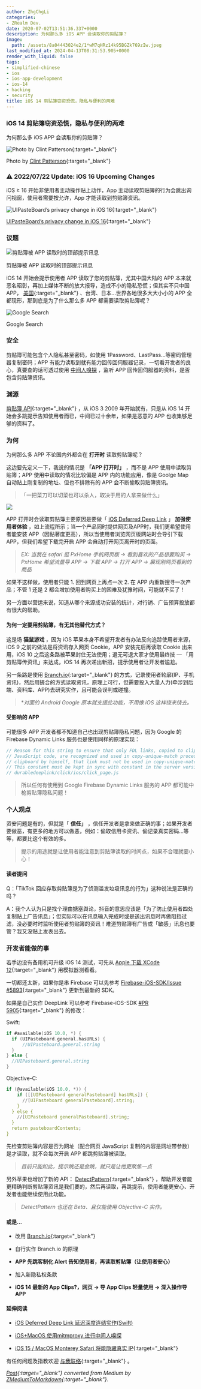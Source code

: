 ```yaml
---
author: ZhgChgLi
categories:
- ZRealm Dev.
date: 2020-07-02T13:51:36.337+0000
description: 为何那么多 iOS APP 会读取你的剪贴簿？
image:
  path: /assets/8a04443024e2/1*wM7qHRz14k95BGZk769zIw.jpeg
last_modified_at: 2024-04-13T08:31:53.905+0000
render_with_liquid: false
tags:
- simplified-chinese
- ios
- ios-app-development
- ios-14
- hacking
- security
title: iOS 14 剪贴簿窃资恐慌，隐私与便利的两难
---
```


### iOS 14 剪贴簿窃资恐慌，隐私与便利的两难



为何那么多 iOS APP 会读取你的剪贴簿？



![Photo by [Clint Patterson](https://unsplash.com/@cbpsc1?utm_source=unsplash&utm_medium=referral&utm_content=creditCopyText){:target="_blank"}](/assets/8a04443024e2/1*wM7qHRz14k95BGZk769zIw.jpeg)



Photo by [Clint Patterson](https://unsplash.com/@cbpsc1?utm_source=unsplash&utm_medium=referral&utm_content=creditCopyText){:target="_blank"}



### ⚠️ 2022/07/22 Update: iOS 16 Upcoming Changes



iOS ≥ 16 开始非使用者主动操作贴上动作，App 主动读取剪贴簿的行为会跳出询问视窗，使用者需要按允许，App 才能读取到剪贴簿资讯。



![[UIPasteBoard’s privacy change in iOS 16](https://sarunw.com/posts/uipasteboard-privacy-change-ios16/){:target="_blank"}](/assets/8a04443024e2/0*pOtqMDY0qXhDJXXG.png)



[UIPasteBoard’s privacy change in iOS 16](https://sarunw.com/posts/uipasteboard-privacy-change-ios16/){:target="_blank"}



### 议题



![剪贴簿被 APP 读取时的顶部提示讯息](/assets/8a04443024e2/1*s-2FT2L_BD8vGH7uHRLrsw.png)



剪贴簿被 APP 读取时的顶部提示讯息



iOS 14 开始会提示使用者 APP 读取了您的剪贴簿，尤其中国大陆的 APP 本来就恶名昭彰，再加上媒体不断的放大报导，造成不小的隐私恐慌；但其实不只中国 APP， [美国](https://www.reddit.com/r/iphone/comments/hejp5o/popular_apps_tiktok_npr_nyt_and_more_spying_on/){:target="_blank"} 、台湾、日本…世界各地很多大大小小的 APP 全都现形，那到底是为了什么那么多 APP 都需要读取剪贴簿呢？



![Google Search](/assets/8a04443024e2/1*bwxJ9w2WVJy8HT20vdj7eA.png)



Google Search



### 安全



剪贴簿可能包含个人隐私甚至密码，如使用 1Password、LastPass…等密码管理器复制密码；APP 有能力读取到就有能力回传回伺服器记录，一切看开发者的良心，真要查的话可透过使用 [中间人嗅探](../46410aaada00/) ，监听 APP 回传回伺服器的资料，是否包含剪贴簿资讯。



### 渊源



[剪贴簿 API](https://developer.apple.com/documentation/uikit/uipasteboard){:target="_blank"} ，从 iOS 3 2009 年开始就有，只是从 iOS 14 开始会多跳提示告知使用者而已，中间已过十余年，如果是恶意的 APP 也收集够足够的资料了。



### 为何



为何那么多 APP 不论国内外都会在 **打开时** 读取剪贴簿呢？



这边要先定义一下，我说的情况是 **「APP 打开时」** ，而不是 APP 使用中读取剪贴簿；APP 使用中读取的情况比较偏是 APP 内的功能应用，像是 Goolge Map 自动贴上刚复制的地址、但也不排除有的 APP 会不断偷取剪贴簿资讯。



> 「一把菜刀可以切菜也可以杀人，取决于用的人拿来做什么」



![](/assets/8a04443024e2/1*nMC1H2vRId1Y-7iC3WusaQ.jpeg)



APP 打开时会读取剪贴簿主要原因是要做「 [iOS Deferred Deep Link](../b08ef940c196/) 」 **加强使用者体验** ，如上流程所示；当一个产品同时提供网页及APP时，我们更希望使用者能安装 APP（因黏著度更高），所以当使用者浏览网页版网站时会导引下载 APP，但我们希望下载完开启 APP 会自动打开网页离开时的页面。



> *EX: 当我在 safari 逛 PxHome 手机网页版 -&gt; 看到喜欢的产品想要购买 -&gt; PxHome 希望流量导 APP -&gt; 下载 APP -&gt; 打开 APP -&gt; 展现刚网页看到的商品*



如果不这样做，使用者只能 1. 回到网页上再点一次 2. 在 APP 内重新搜寻一次产品；不管 1 还是 2 都会增加使用者购买上的困难及犹豫时间，可能就不买了！



另一方面以营运来说，知道从哪个来源成功安装的统计，对行销、广告预算投放都有很大的帮助。



#### 为何一定要用剪贴簿，有无其他替代方式？



这是场 **猫鼠游戏** ，因为 iOS 苹果本身不希望开发者有办法反向追踪使用者来源，iOS 9 之前的做法是将资讯存入网页 Cookie，APP 安装完后再读取 Cookie 出来用，iOS 10 之后这条路被苹果封住无法使用；退无可退大家才使用最终技 — 「用剪贴簿传资讯」来达成，iOS 14 再次递出新招，提示使用者让开发者尴尬。



另一条路是使用 [Branch.io](https://branch.io/){:target="_blank"} 的方式，记录使用者轮廓(IP、手机资讯)，然后用搓合的方式读取资讯，原理上可行，但需要投入大量人力(牵涉到后端、资料库、APP)去研究实作，且可能会误判或碰撞。



> **对面的 Android Google 原本就支援此功能，不用像 iOS 这样绕来绕去。*



#### 受影响的 APP



可能很多 APP 开发者都不知道自己也出现剪贴簿隐私问题，因为 Google 的 Firebase Dynamic Links 服务也是使用同样的原理实现：



```javascript
// Reason for this string to ensure that only FDL links, copied to clipboard by AppPreview Page
// JavaScript code, are recognized and used in copy-unique-match process. If user copied FDL to
// clipboard by himself, that link must not be used in copy-unique-match process.
// This constant must be kept in sync with constant in the server version at
// durabledeeplink/click/ios/click_page.js
```



> 所以任何有使用到 Google Firebase Dynamic Links 服务的 APP 都可能中枪剪贴簿隐私问题！



### 个人观点



资安问题是有的，但就是「 **信任」** ，信任开发者是拿来做正确的事；如果开发者要做恶，有更多的地方可以做恶，例如：偷取信用卡资讯、偷记录真实密码…等等，都要比这个有效的多。



> 提示的用途就是让使用者能注意到剪贴簿读取的时间点，如果不合理就要小心！



#### 读者提问



Q：「TikTok 回应存取剪贴簿是为了侦测滥发垃圾讯息的行为」这种说法是正确的吗？



A：我个人认为只是找个理由搪塞舆论，抖音的意思应该是「为了防止使用者四处复制贴上广告讯息」；但实际可以在讯息输入完成时或是送出讯息时再做阻挡过滤，没必要时时监听使用者剪贴簿的资讯！难道剪贴簿有广告或「敏感」讯息也要管？我又没贴上发表出去。



### 开发者能做的事



若手边没有备用机可升级 iOS 14 测试，可先从 [Apple 下载 XCode 12](https://developer.apple.com/download/more/){:target="_blank"} 用模拟器测看看。



一切都还太新，如果你是串 Firebase 可以先参考 [Firebase-iOS-SDK/Issue #5893](https://github.com/firebase/firebase-ios-sdk/issues/5893){:target="_blank"} 更新到最新的 SDK。



如果是自己实作 DeepLink 可以参考 Firebase-iOS-SDK [#PR 5905](https://github.com/firebase/firebase-ios-sdk/pull/5905){:target="_blank"} 的修改：



Swift:



```swift
if #available(iOS 10.0, *) {
  if (UIPasteboard.general.hasURLs) {
      //UIPasteboard.general.string
  }
} else {
  //UIPasteboard.general.string
}
```



Objective-C:



```c
if (@available(iOS 10.0, *)) {
    if ([[UIPasteboard generalPasteboard] hasURLs]) {
      //[UIPasteboard generalPasteboard].string;
    }
  } else {
    //[UIPasteboard generalPasteboard].string;
  }
  return pasteboardContents;
}
```



先检查剪贴簿内容是否为网址（配合网页 JavaScript 复制的内容是网址带参数）是才读取，就不会每次开启 APP 都跳剪贴簿被读取。



> *目前只能如此，提示跳还是会跳，就只是让他更聚焦一点*



另外苹果也增加了新的 API： [DetectPattern](https://developer.apple.com/documentation/uikit/uipasteboard/3621870-detectpatternsforpatterns?changes=latest_minor&language=objc){:target="_blank"} ，帮助开发者能更精确判断剪贴簿资讯是我们要的，然后再读取，再跳提示，使用者能更安心、开发者也能继续使用此功能。



> *DetectPattern 也还在 Beta、且仅能使用 Objective-C 实作。*



#### 或是…



- 改用 [Branch.io](https://branch.io){:target="_blank"}


- 自行实作 Branch.io 的原理


- **APP 先跳客制化 Alert 告知使用者，再读取剪贴簿（让使用者安心）**


- 加入新隐私权条款


- **iOS 14 最新的 App Clips?，网页 -&gt; 导 App Clips 轻量使用 -&gt; 深入操作导 APP**



#### 延伸阅读



- [iOS Deferred Deep Link 延迟深度连结实作(Swift)](../b08ef940c196/)


- [iOS+MacOS 使用mitmproxy 进行中间人嗅探](../46410aaada00/)


- [iOS 15 / MacOS Monterey Safari 将能隐藏真实 IP](https://medium.com/zrealm-ios-dev/ios-15-macos-monterey-safari-%E5%B0%87%E8%83%BD%E9%9A%B1%E8%97%8F%E7%9C%9F%E5%AF%A6-ip-755a8b6acc35){:target="_blank"}



有任何问题及指教欢迎 [与我联络](https://www.zhgchg.li/contact){:target="_blank"} 。



*[Post](https://medium.com/zrealm-ios-dev/ios-14-%E5%89%AA%E8%B2%BC%E7%B0%BF%E7%AB%8A%E8%B3%87%E6%81%90%E6%85%8C-%E9%9A%B1%E7%A7%81%E8%88%87%E4%BE%BF%E5%88%A9%E7%9A%84%E5%85%A9%E9%9B%A3-8a04443024e2){:target="_blank"} converted from Medium by [ZMediumToMarkdown](https://github.com/ZhgChgLi/ZMediumToMarkdown){:target="_blank"}.*